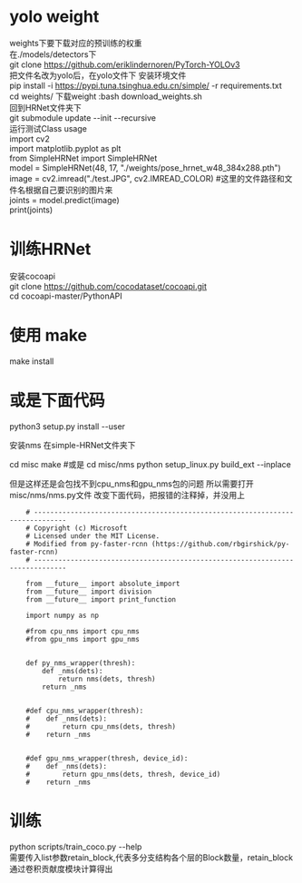 # yolo weight
weights下要下载对应的预训练的权重  
在./models/detectors下   
git clone https://github.com/eriklindernoren/PyTorch-YOLOv3  
把文件名改为yolo后，在yolo文件下
安装环境文件  
pip install -i https://pypi.tuna.tsinghua.edu.cn/simple/ -r requirements.txt  
cd weights/
下载weight  :bash download_weights.sh  
回到HRNet文件夹下  
git submodule update --init --recursive  
运行测试Class usage  
import cv2   
import matplotlib.pyplot as plt  
from SimpleHRNet import SimpleHRNet  
model = SimpleHRNet(48, 17, "./weights/pose_hrnet_w48_384x288.pth")  
image = cv2.imread("./test.JPG", cv2.IMREAD_COLOR) #这里的文件路径和文件名根据自己要识别的图片来  
joints = model.predict(image)  
print(joints)  
# 训练HRNet
安装cocoapi  
git clone https://github.com/cocodataset/cocoapi.git   
cd cocoapi-master/PythonAPI  
# 使用 make
make install
# 或是下面代码
python3 setup.py install --user

安装nms
在simple-HRNet文件夹下

cd misc
make
#或是
cd misc/nms
python setup_linux.py build_ext --inplace

但是这样还是会包找不到cpu_nms和gpu_nms包的问题
所以需要打开misc/nms/nms.py文件
改变下面代码，把报错的注释掉，并没用上

        # ------------------------------------------------------------------------------
        # Copyright (c) Microsoft
        # Licensed under the MIT License.
        # Modified from py-faster-rcnn (https://github.com/rbgirshick/py-faster-rcnn)
        # ------------------------------------------------------------------------------

        from __future__ import absolute_import
        from __future__ import division
        from __future__ import print_function

        import numpy as np

        #from cpu_nms import cpu_nms
        #from gpu_nms import gpu_nms


        def py_nms_wrapper(thresh):
            def _nms(dets):
                return nms(dets, thresh)
            return _nms


        #def cpu_nms_wrapper(thresh):
        #    def _nms(dets):
        #        return cpu_nms(dets, thresh)
        #    return _nms


        #def gpu_nms_wrapper(thresh, device_id):
        #    def _nms(dets):
        #        return gpu_nms(dets, thresh, device_id)
        #    return _nms

# 训练
python scripts/train_coco.py --help  
需要传入list参数retain_block,代表多分支结构各个层的Block数量，retain_block通过卷积贡献度模块计算得出
